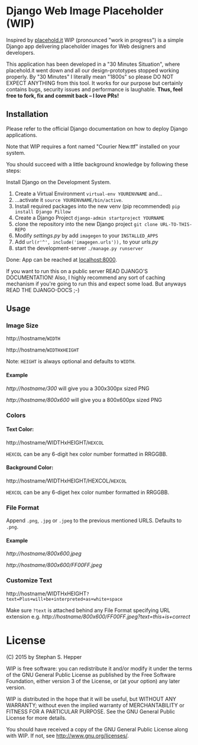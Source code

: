 # Django Web Image Placeholder (WIP)

Inspired by [placehold.it](http://placehold.it/) WIP (pronounced "work in progress") is a simple Django app delivering placeholder images for Web designers and developers.

This application has been developed in a "30 Minutes Situation", where placehold.it went down and all our design-prototypes stopped working properly. By "30 Minutes" I literally mean "1800s" so please DO NOT EXPECT ANYTHING from this tool. It works for our purpose but certainly contains bugs, security issues and performance is laughable. **Thus, feel free to fork, fix and commit back – I love PRs!**

## Installation

Please refer to the official Django documentation on how to deploy Django applications.

Note that WIP requires a font named "Courier New.ttf" installed on your system.

You should succeed with a little background knowledge by following these steps:

Install Django on the Development System.

1. Create a Virtual Environment ```virtual-env YOURENVNAME``` and...
2. ...activate it ```source YOURENVNAME/bin/active```.
3. Install required packages into the new venv (pip recommended) ```pip install Django Pillow```
4. Create a Django Project ```django-admin startproject YOURNAME```
5. clone the repository into the new Django project ```git clone URL-TO-THIS-REPO```
6. Modify _settings.py_ by add ```imagegen``` to your ```INSTALLED_APPS```
7. Add ```url(r'^', include('imagegen.urls')),``` to your _urls.py_
8. start the development-server ```./manage.py runserver```


Done: App can be reached at [localhost:8000](http://localhost:8000).

If you want to run this on a public server READ DJANGO'S DOCUMENTATION! Also, I highly recommend any sort of caching mechanism if you're going to run this and expect some load. But anyways READ THE DJANGO-DOCS ;-)


## Usage

### Image Size

http://hostname/`WIDTH`

http://hostname/`WIDTH`x`HEIGHT`

Note: `HEIGHT` is always optional and defaults to `WIDTH`.

#### Example
_http://hostname/300_ will give you a 300x300px sized PNG

_http://hostname/800x600_ will give you a 800x600px sized PNG

### Colors

#### Text Color:
http://hostname/WIDTHxHEIGHT/`HEXCOL`

`HEXCOL` can be any 6-digit hex color number formatted in RRGGBB.

#### Background Color:
http://hostname/WIDTHxHEIGHT/HEXCOL/`HEXCOL`

`HEXCOL` can be any 6-diget hex color number formatted in RRGGBB.

### File Format

Append `.png`, `.jpg` or `.jpeg` to the previous mentioned URLS. Defaults to `.png`.

#### Example

_http://hostname/800x600.jpeg_

_http://hostname/800x600/FF00FF.jpeg_

### Customize Text

http://hostname/WIDTHxHEIGHT`?text=Plus+will+be+interpreted+as+white+space`

Make sure `?text` is attached behind any File Format specifying URL extension e.g. _http://hostname/800x600/FF00FF.jpeg?text=this+is+correct_


# License

(C) 2015 by Stephan S. Hepper

WIP is free software: you can redistribute it and/or modify
it under the terms of the GNU General Public License as published by
the Free Software Foundation, either version 3 of the License, or
(at your option) any later version.
 
WIP is distributed in the hope that it will be useful,
but WITHOUT ANY WARRANTY; without even the implied warranty of
MERCHANTABILITY or FITNESS FOR A PARTICULAR PURPOSE.  See the
GNU General Public License for more details.
 
You should have received a copy of the GNU General Public License
along with WIP. If not, see <http://www.gnu.org/licenses/>.
